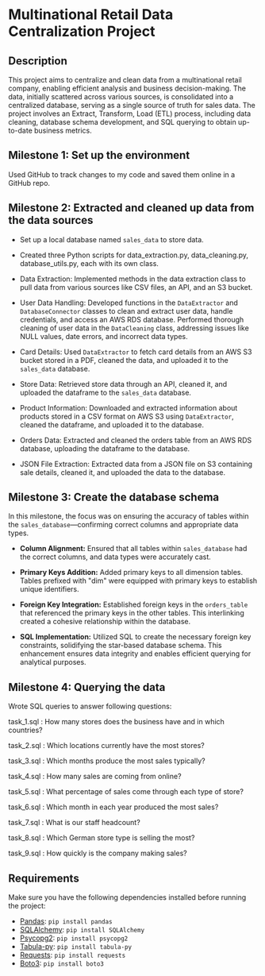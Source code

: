 # Multinational Retail Data Centralization Project

## Description

This project aims to centralize and clean data from a multinational retail company, enabling efficient analysis and business decision-making. The data, initially scattered across various sources, is consolidated into a centralized database, serving as a single source of truth for sales data. The project involves an Extract, Transform, Load (ETL) process, including data cleaning, database schema development, and SQL querying to obtain up-to-date business metrics.

## Milestone 1: Set up the environment

Used GitHub to track changes to my code and saved them online in a GitHub repo. 

## Milestone 2: Extracted and cleaned up data from the data sources

- Set up a local database named `sales_data` to store data.
- Created three Python scripts for data_extraction.py, data_cleaning.py, database_utils.py, each with its own class.

- Data Extraction: Implemented methods in the data extraction class to pull data from various sources like CSV files, an API, and an S3 bucket.

- User Data Handling: Developed functions in the `DataExtractor` and `DatabaseConnector` classes to clean and extract user data, handle credentials, and access an AWS RDS database. Performed thorough cleaning of user data in the `DataCleaning` class, addressing issues like NULL values, date errors, and incorrect data types.

- Card Details: Used `DataExtractor` to fetch card details from an AWS S3 bucket stored in a PDF, cleaned the data, and uploaded it to the `sales_data` database.

- Store Data: Retrieved store data through an API, cleaned it, and uploaded the dataframe to the `sales_data` database.

- Product Information: Downloaded and extracted information about products stored in a CSV format on AWS S3 using `DataExtractor`, cleaned the dataframe, and uploaded it to the database.

- Orders Data: Extracted and cleaned the orders table from an AWS RDS database, uploading the dataframe to the database.

- JSON File Extraction: Extracted data from a JSON file on S3 containing sale details, cleaned it, and uploaded the data to the database.

## Milestone 3: Create the database schema

In this milestone, the focus was on ensuring the accuracy of tables within the `sales_database`—confirming correct columns and appropriate data types.

- **Column Alignment:**
   Ensured that all tables within `sales_database` had the correct columns, and data types were accurately cast.

- **Primary Keys Addition:**
   Added primary keys to all dimension tables. Tables prefixed with "dim" were equipped with primary keys to establish unique identifiers.

- **Foreign Key Integration:**
   Established foreign keys in the `orders_table` that referenced the primary keys in the other tables. This interlinking created a cohesive relationship within the database.

- **SQL Implementation:**
   Utilized SQL to create the necessary foreign key constraints, solidifying the star-based database schema. This enhancement ensures data integrity and enables efficient querying for analytical purposes.


## Milestone 4: Querying the data

Wrote SQL queries to answer following questions: 

task_1.sql : How many stores does the business have and in which countries?

task_2.sql : Which locations currently have the most stores?

task_3.sql : Which months produce the most sales typically?

task_4.sql : How many sales are coming from online?

task_5.sql : What percentage of sales come through each type of store?

task_6.sql : Which month in each year produced the most sales?

task_7.sql : What is our staff headcount?

task_8.sql : Which German store type is selling the most?

task_9.sql : How quickly is the company making sales?

## Requirements

Make sure you have the following dependencies installed before running the project:

- [Pandas](https://pandas.pydata.org/): `pip install pandas`
- [SQLAlchemy](https://www.sqlalchemy.org/): `pip install SQLAlchemy`
- [Psycopg2](https://www.psycopg.org/): `pip install psycopg2`
- [Tabula-py](https://github.com/chezou/tabula-py): `pip install tabula-py`
- [Requests](https://docs.python-requests.org/en/latest/): `pip install requests`
- [Boto3](https://boto3.amazonaws.com/v1/documentation/api/latest/index.html): `pip install boto3`


